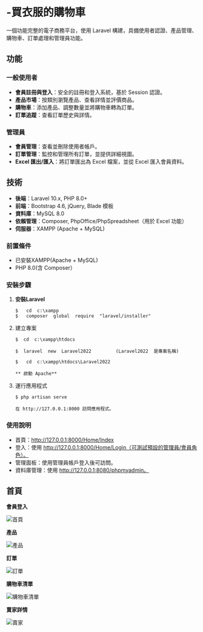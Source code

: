 # -買衣服的購物車
一個功能完整的電子商務平台，使用 Laravel 構建，具備使用者認證、產品管理、購物車、訂單處理和管理員功能。

## 功能

### 一般使用者
* **會員註冊與登入**：安全的註冊和登入系統，基於 Session 認證。
* **產品市場**：按類別瀏覽產品、查看詳情並評價商品。
* **購物車**：添加產品、調整數量並將購物車轉為訂單。
* **訂單追蹤**：查看訂單歷史與詳情。

### 管理員
* **會員管理**：查看並刪除使用者帳戶。
* **訂單管理**：監控和管理所有訂單，並提供詳細視圖。
* **Excel 匯出/匯入**：將訂單匯出為 Excel 檔案，並從 Excel 匯入會員資料。

## 技術
* **後端**：Laravel 10.x, PHP 8.0+
* **前端**：Bootstrap 4.6, jQuery, Blade 模板
* **資料庫**：MySQL 8.0
* **依賴管理**：Composer, PhpOffice/PhpSpreadsheet（用於 Excel 功能）
* **伺服器**：XAMPP (Apache + MySQL)

### 前置條件
* 已安裝XAMPP(Apache + MySQL)
* PHP 8.0(含 Composer）
  
### 安裝步驟
1. **安裝Laravel**
   
       $   cd  c:\xampp  
       $   composer  global  require  "laravel/installer"

2. 建立專案
   
       $  cd  c:\xampp\htdocs
   
       $  laravel  new  Laravel2022         (Laravel2022  是專案名稱)
   
       $   cd  c:\xampp\htdocs\Laravel2022
   
       ** 啟動 Apache**

4. 運行應用程式
   
       $ php artisan serve

       在 http://127.0.0.1:8000 訪問應用程式。

### 使用說明
* 首頁：http://127.0.0.1:8000/Home/Index
* 登入：使用 http://127.0.0.1:8000/Home/Login（可測試預設的管理員/會員角色）。
* 管理面板：使用管理員帳戶登入後可訪問。
* 資料庫管理：使用 http://127.0.0.1:8080/phpmyadmin。

## 首頁

**會員登入**

![首頁](https://github.com/user-attachments/assets/d0963d42-1f4e-43a7-adcc-1c4c2f4bc0ad)

**產品**

![產品](https://github.com/user-attachments/assets/57b1f1ae-8ba2-48d1-98b9-26ad0d83fdb0)

**訂單**

![訂單](https://github.com/user-attachments/assets/ead35a36-0947-449f-8916-1b3146023aee)

**購物車清單**

![購物車清單](https://github.com/user-attachments/assets/6429fc8e-1c0d-4b3c-b385-864154723004)

**賣家詳情**

![賣家](https://github.com/user-attachments/assets/79a228c4-49f9-4094-a2c0-0f56c8a14c1a)











